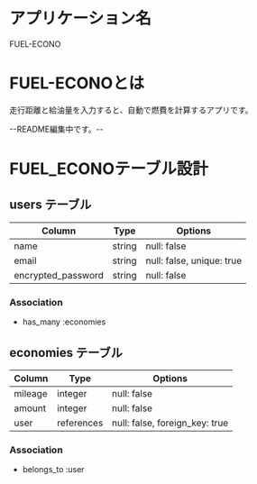 # アプリケーション名
FUEL-ECONO
# FUEL-ECONOとは
走行距離と給油量を入力すると、自動で燃費を計算するアプリです。

--README編集中です。--



# FUEL_ECONOテーブル設計

## users テーブル

| Column             | Type   | Options                   |
| ------------------ | ------ | ------------------------- |
| name               | string | null: false               |
| email              | string | null: false, unique: true |
| encrypted_password | string | null: false               |

### Association

- has_many :economies


## economies テーブル

| Column  | Type       | Options                        |
| ------- | ---------- | ------------------------------ |
| mileage | integer    | null: false                    |
| amount  | integer    | null: false                    |
| user    | references | null: false, foreign_key: true |

### Association

- belongs_to :user
